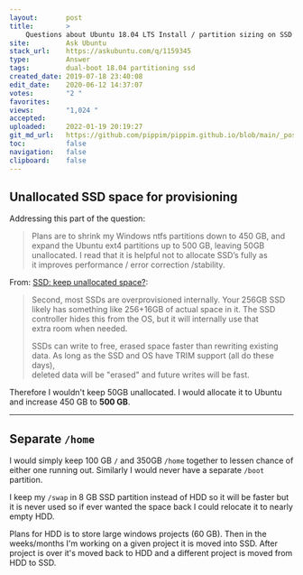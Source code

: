 ```yaml
---
layout:       post
title:        >
    Questions about Ubuntu 18.04 LTS Install / partition sizing on SSD / HDD system
site:         Ask Ubuntu
stack_url:    https://askubuntu.com/q/1159345
type:         Answer
tags:         dual-boot 18.04 partitioning ssd
created_date: 2019-07-18 23:40:08
edit_date:    2020-06-12 14:37:07
votes:        "2 "
favorites:    
views:        "1,024 "
accepted:     
uploaded:     2022-01-19 20:19:27
git_md_url:   https://github.com/pippim/pippim.github.io/blob/main/_posts/2019/2019-07-18-Questions-about-Ubuntu-18.04-LTS-Install-^-partition-sizing-on-SSD-^-HDD-system.md
toc:          false
navigation:   false
clipboard:    false
---
```


## Unallocated SSD space for provisioning

Addressing this part of the question:

> Plans are to shrink my Windows ntfs partitions down to 450 GB, and  
> expand the Ubuntu ext4 partitions up to 500 GB, leaving 50GB  
> unallocated. I read that it is helpful not to allocate SSD’s fully as  
> it improves performance / error correction /stability.  

From: [SSD: keep unallocated space?][1]:

> Second, most SSDs are overprovisioned internally. Your 256GB SSD  
> likely has something like 256+16GB of actual space in it. The SSD  
> controller hides this from the OS, but it will internally use that  
> extra room when needed.  
>   
> SSDs can write to free, erased space faster than rewriting existing  
> data. As long as the SSD and OS have TRIM support (all do these days),  
> deleted data will be "erased" and future writes will be fast.  

Therefore I wouldn't keep 50GB unallocated. I would allocate it to Ubuntu and increase 450 GB to **500 GB**.

----------

## Separate `/home`

I would simply keep 100 GB `/` and 350GB `/home` together to lessen chance of either one running out. Similarly I would never have a separate `/boot` partition.

I keep my `/swap` in 8 GB SSD partition instead of HDD so it will be faster but it is never used so if ever wanted the space back I could relocate it to nearly empty HDD.

Plans for HDD is to store large windows projects (60 GB). Then in the weeks/months I'm working on a given project it is moved into SSD. After project is over it's moved back to HDD and a different project is moved from HDD to SSD.

  [1]: https://superuser.com/questions/1251440/ssd-keep-unallocated-space
